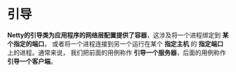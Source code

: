 引导
======================================================================
**Netty的引导类为应用程序的网络层配置提供了容器**，这涉及将一个进程绑定到 **某个指定的端口**，
或者将一个进程连接到另一个运行在某个 **指定主机** 的 **指定端口** 上的进程。通常来说，
我们把前面的用例称作 **引导一个服务器**，后面的用例称作 **引导一个客户端**。
